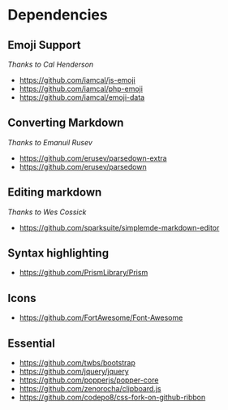 # Dependencies

## Emoji Support

*Thanks to Cal Henderson*

 * https://github.com/iamcal/js-emoji
 * https://github.com/iamcal/php-emoji
 * https://github.com/iamcal/emoji-data

## Converting Markdown

*Thanks to Emanuil Rusev*

 * https://github.com/erusev/parsedown-extra
 * https://github.com/erusev/parsedown

## Editing markdown

*Thanks to Wes Cossick*

 * https://github.com/sparksuite/simplemde-markdown-editor

## Syntax highlighting

 * https://github.com/PrismLibrary/Prism

## Icons

 * https://github.com/FortAwesome/Font-Awesome

## Essential

 * https://github.com/twbs/bootstrap
 * https://github.com/jquery/jquery
 * https://github.com/popperjs/popper-core
 * https://github.com/zenorocha/clipboard.js
 * https://github.com/codepo8/css-fork-on-github-ribbon